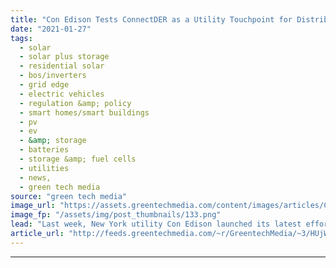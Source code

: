 ```yaml
---
title: "Con Edison Tests ConnectDER as a Utility Touchpoint for Distributed Energy"
date: "2021-01-27"
tags: 
  - solar
  - solar plus storage 
  - residential solar
  - bos/inverters
  - grid edge
  - electric vehicles
  - regulation &amp; policy
  - smart homes/smart buildings
  - pv
  - ev
  - &amp; storage
  - batteries
  - storage &amp; fuel cells
  - utilities
  - news,
  - green tech media
source: "green tech media"
image_url: "https://assets.greentechmedia.com/content/images/articles/ConnectDEr-V3-with-inverter.jpg"
image_fp: "/assets/img/post_thumbnails/133.png"
lead: "Last week, New York utility Con Edison launched its latest effort to smooth the way for customers to install rooftop solar — and to feed the utility's growing hunger for data on how that solar can be integrated into its grid. The tool it’s using, bui ..."
article_url: "http://feeds.greentechmedia.com/~r/GreentechMedia/~3/HUjWEjK3cOQ/connectder-and-con-edison-see-the-meter-collar-as-distributed-energy-control-hub"
---
```


---
